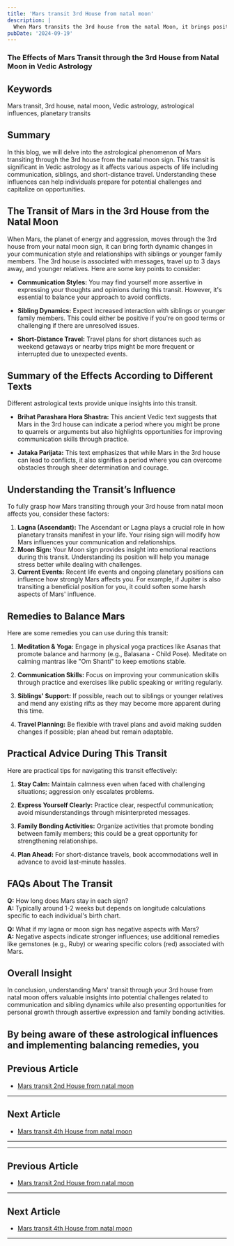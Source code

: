 ```yaml
---
title: 'Mars transit 3rd House from natal moon'
description: |
  When Mars transits the 3rd house from the natal Moon, it brings positive results, including financial gains, success in undertakings, and improved health. The individual may also enjoy new friendships, gain courage, and experience general happiness and prosperity.
pubDate: '2024-09-19'
---
```


### The Effects of Mars Transit through the 3rd House from Natal Moon in Vedic Astrology

## Keywords
Mars transit, 3rd house, natal moon, Vedic astrology, astrological influences, planetary transits

## Summary
In this blog, we will delve into the astrological phenomenon of Mars transiting through the 3rd house from the natal moon sign. This transit is significant in Vedic astrology as it affects various aspects of life including communication, siblings, and short-distance travel. Understanding these influences can help individuals prepare for potential challenges and capitalize on opportunities.

## The Transit of Mars in the 3rd House from the Natal Moon

When Mars, the planet of energy and aggression, moves through the 3rd house from your natal moon sign, it can bring forth dynamic changes in your communication style and relationships with siblings or younger family members. The 3rd house is associated with messages, travel up to 3 days away, and younger relatives. Here are some key points to consider:

- **Communication Styles:** You may find yourself more assertive in expressing your thoughts and opinions during this transit. However, it's essential to balance your approach to avoid conflicts.
  
- **Sibling Dynamics:** Expect increased interaction with siblings or younger family members. This could either be positive if you're on good terms or challenging if there are unresolved issues.

- **Short-Distance Travel:** Travel plans for short distances such as weekend getaways or nearby trips might be more frequent or interrupted due to unexpected events.

## Summary of the Effects According to Different Texts

Different astrological texts provide unique insights into this transit.

- **Brihat Parashara Hora Shastra:** This ancient Vedic text suggests that Mars in the 3rd house can indicate a period where you might be prone to quarrels or arguments but also highlights opportunities for improving communication skills through practice.

- **Jataka Parijata:** This text emphasizes that while Mars in the 3rd house can lead to conflicts, it also signifies a period where you can overcome obstacles through sheer determination and courage.

## Understanding the Transit’s Influence

To fully grasp how Mars transiting through your 3rd house from natal moon affects you, consider these factors:
1. **Lagna (Ascendant):** The Ascendant or Lagna plays a crucial role in how planetary transits manifest in your life. Your rising sign will modify how Mars influences your communication and relationships.
2. **Moon Sign:** Your Moon sign provides insight into emotional reactions during this transit. Understanding its position will help you manage stress better while dealing with challenges.
3. **Current Events:** Recent life events and ongoing planetary positions can influence how strongly Mars affects you. For example, if Jupiter is also transiting a beneficial position for you, it could soften some harsh aspects of Mars' influence.

## Remedies to Balance Mars

Here are some remedies you can use during this transit:

1. **Meditation & Yoga:** Engage in physical yoga practices like Asanas that promote balance and harmony (e.g., Balasana - Child Pose). Meditate on calming mantras like "Om Shanti" to keep emotions stable.
   
2. **Communication Skills:** Focus on improving your communication skills through practice and exercises like public speaking or writing regularly.

3. **Siblings' Support:** If possible, reach out to siblings or younger relatives and mend any existing rifts as they may become more apparent during this time.

4. **Travel Planning:** Be flexible with travel plans and avoid making sudden changes if possible; plan ahead but remain adaptable.

## Practical Advice During This Transit

Here are practical tips for navigating this transit effectively:

1. **Stay Calm:** Maintain calmness even when faced with challenging situations; aggression only escalates problems.
   
2. **Express Yourself Clearly:** Practice clear, respectful communication; avoid misunderstandings through misinterpreted messages.

3. **Family Bonding Activities:** Organize activities that promote bonding between family members; this could be a great opportunity for strengthening relationships.

4. **Plan Ahead:** For short-distance travels, book accommodations well in advance to avoid last-minute hassles.

## FAQs About The Transit

**Q:** How long does Mars stay in each sign?  
**A:** Typically around 1-2 weeks but depends on longitude calculations specific to each individual's birth chart.

**Q:** What if my lagna or moon sign has negative aspects with Mars?  
**A:** Negative aspects indicate stronger influences; use additional remedies like gemstones (e.g., Ruby) or wearing specific colors (red) associated with Mars.

## Overall Insight

In conclusion, understanding Mars' transit through your 3rd house from natal moon offers valuable insights into potential challenges related to communication and sibling dynamics while also presenting opportunities for personal growth through assertive expression and family bonding activities.

By being aware of these astrological influences and implementing balancing remedies, you
---

## Previous Article
- [Mars transit 2nd House from natal moon](200302_Mars_transit_2nd_House_from_natal_moon.md)

---

## Next Article
- [Mars transit 4th House from natal moon](200304_Mars_transit_4th_House_from_natal_moon.md)

---
---

## Previous Article
- [Mars transit 2nd House from natal moon](200302_Mars_transit_2nd_House_from_natal_moon.md)

---

## Next Article
- [Mars transit 4th House from natal moon](200304_Mars_transit_4th_House_from_natal_moon.md)

---
